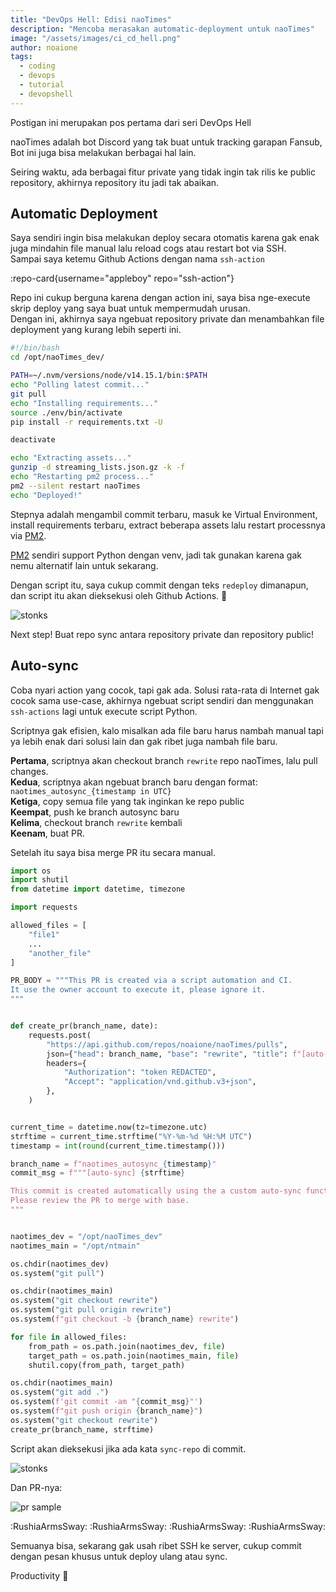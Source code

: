 ```yaml
---
title: "DevOps Hell: Edisi naoTimes"
description: "Mencoba merasakan automatic-deployment untuk naoTimes"
image: "/assets/images/ci_cd_hell.png"
author: noaione
tags:
  - coding
  - devops
  - tutorial
  - devopshell
---
```


<div class="text-center">
  <p class="italic">Postigan ini merupakan pos pertama dari seri DevOps Hell</p>
</div>

naoTimes adalah bot Discord yang tak buat untuk tracking garapan Fansub, Bot ini juga bisa melakukan berbagai hal lain.

Seiring waktu, ada berbagai fitur private yang tidak ingin tak rilis ke public repository, akhirnya repository itu jadi tak abaikan.

## Automatic Deployment

Saya sendiri ingin bisa melakukan deploy secara otomatis karena gak enak juga mindahin file manual lalu reload cogs atau restart bot via SSH.<br />
Sampai saya ketemu Github Actions dengan nama `ssh-action`

:repo-card{username="appleboy" repo="ssh-action"}

Repo ini cukup berguna karena dengan action ini, saya bisa nge-execute skrip deploy yang saya buat untuk mempermudah urusan.<br />
Dengan ini, akhirnya saya ngebuat repository private dan menambahkan file deployment yang kurang lebih seperti ini.

```bash [deploy.sh]
#!/bin/bash
cd /opt/naoTimes_dev/

PATH=~/.nvm/versions/node/v14.15.1/bin:$PATH
echo "Polling latest commit..."
git pull
echo "Installing requirements..."
source ./env/bin/activate
pip install -r requirements.txt -U

deactivate

echo "Extracting assets..."
gunzip -d streaming_lists.json.gz -k -f
echo "Restarting pm2 process..."
pm2 --silent restart naoTimes
echo "Deployed!"
```

Stepnya adalah mengambil commit terbaru, masuk ke Virtual Environment, install requirements terbaru, extract beberapa assets lalu restart processnya via [PM2](https://pm2.keymetrics.io/).

[PM2](https://pm2.keymetrics.io/) sendiri support Python dengan venv, jadi tak gunakan karena gak nemu alternatif lain untuk sekarang.

Dengan script itu, saya cukup commit dengan teks `redeploy` dimanapun, dan script itu akan dieksekusi oleh Github Actions. 🚀

![stonks](/assets/images/naotimes-ci-cd/01_stonks.png)

Next step! Buat repo sync antara repository private dan repository public!

## Auto-sync

Coba nyari action yang cocok, tapi gak ada. Solusi rata-rata di Internet gak cocok sama use-case, akhirnya ngebuat script sendiri dan menggunakan `ssh-actions` lagi untuk execute script Python.

Scriptnya gak efisien, kalo misalkan ada file baru harus nambah manual tapi ya lebih enak dari solusi lain dan gak ribet juga nambah file baru.

**Pertama**, scriptnya akan checkout branch `rewrite` repo naoTimes, lalu pull changes.<br />
**Kedua**, scriptnya akan ngebuat branch baru dengan format: `naotimes_autosync_{timestamp in UTC}`<br />
**Ketiga**, copy semua file yang tak inginkan ke repo public<br />
**Keempat**, push ke branch autosync baru<br />
**Kelima**, checkout branch `rewrite` kembali<br />
**Keenam**, buat PR.

Setelah itu saya bisa merge PR itu secara manual.

```py [naotimes-repo-sync.py]
import os
import shutil
from datetime import datetime, timezone

import requests

allowed_files = [
    "file1"
    ...
    "another_file"
]

PR_BODY = """This PR is created via a script automation and CI.
It use the owner account to execute it, please ignore it.
"""


def create_pr(branch_name, date):
    requests.post(
        "https://api.github.com/repos/noaione/naoTimes/pulls",
        json={"head": branch_name, "base": "rewrite", "title": f"[auto-sync] {date}", "body": PR_BODY},
        headers={
            "Authorization": "token REDACTED",
            "Accept": "application/vnd.github.v3+json",
        },
    )


current_time = datetime.now(tz=timezone.utc)
strftime = current_time.strftime("%Y-%m-%d %H:%M UTC")
timestamp = int(round(current_time.timestamp()))

branch_name = f"naotimes_autosync_{timestamp}"
commit_msg = f"""[auto-sync] {strftime}

This commit is created automatically using the a custom auto-sync function
Please review the PR to merge with base.
"""


naotimes_dev = "/opt/naoTimes_dev"
naotimes_main = "/opt/ntmain"

os.chdir(naotimes_dev)
os.system("git pull")

os.chdir(naotimes_main)
os.system("git checkout rewrite")
os.system("git pull origin rewrite")
os.system(f"git checkout -b {branch_name} rewrite")

for file in allowed_files:
    from_path = os.path.join(naotimes_dev, file)
    target_path = os.path.join(naotimes_main, file)
    shutil.copy(from_path, target_path)

os.chdir(naotimes_main)
os.system("git add .")
os.system(f'git commit -am "{commit_msg}"')
os.system(f"git push origin {branch_name}")
os.system("git checkout rewrite")
create_pr(branch_name, strftime)
```

Script akan dieksekusi jika ada kata `sync-repo` di commit.

![stonks](/assets/images/naotimes-ci-cd/02_stonksmk2.png)

Dan PR-nya:

![pr sample](/assets/images/naotimes-ci-cd/03_samplepr.png)

:RushiaArmsSway: :RushiaArmsSway: :RushiaArmsSway: :RushiaArmsSway:

Semuanya bisa, sekarang gak usah ribet SSH ke server, cukup commit dengan pesan khusus untuk deploy ulang atau sync.

Productivity :rocket:

